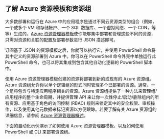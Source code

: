 ## 了解 Azure 资源模板和资源组

大多数部署和运行在 Azure 中的应用程序是通过不同云资源类型的组合（例如，一个或多个 VM 和存储帐户、一个 SQL 数据库、一个虚拟网络、一个 CDN，等等）生成的。[Azure 资源管理器模板](../articles/azure-resource-manager/resource-group-authoring-templates.md)使你能够集中部署和管理这些不同的资源，只需对资源和关联的配置及部署参数进行 JSON 描述即可。

订阅基于 JSON 的资源模板之后，你就可以执行它，并使用 PowerShell 命令将其中定义的资源部署到 Azure 中。你可以在 PowerShell 命令外壳中单独运行此 PowerShell 命令，也可以将其集成到包含其他自动化逻辑的 PowerShell 脚本中。

使用 Azure 资源管理器模板创建的资源将部署到新的或现有的 Azure 资源组。Azure 资源组允许你以单个逻辑组的形式同时管理多个已部署的资源。通常，一个组将包含与特定应用程序相关的资源。Azure 资源组提供了一种方法来管理组/应用程序的整个生命周期，并提供管理 API 来让你一次性停止/启动/删除组内的所有资源、应用基于角色的访问控制 (RBAC) 规则来锁定其中的安全权限、审核操作，以及使用其他元数据来标记资源以方便跟踪。若要了解有关 Azure 资源组的详细信息，请参阅 [Azure 资源管理器概述](../articles/azure-resource-manager/resource-group-overview.md)。

下面的自动化示例演示了如何使用 Azure 资源管理器模板，以及如何使用 PowerShell 或 CLI 来部署资源组。

<!---HONumber=Mooncake_1207_2015-->
